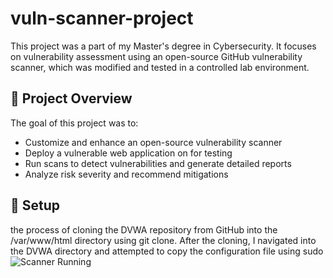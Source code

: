 # vuln-scanner-project
This project was a part of my Master's degree in Cybersecurity. It focuses on vulnerability assessment using an open-source GitHub vulnerability scanner, which was modified and tested in a controlled lab environment.

## 🔧 Project Overview

The goal of this project was to:
- Customize and enhance an open-source vulnerability scanner
- Deploy a vulnerable web application on for testing
- Run scans to detect vulnerabilities and generate detailed reports
- Analyze risk severity and recommend mitigations

## 📸 Setup
the process of cloning the DVWA repository from GitHub into the /var/www/html directory using git clone. After the cloning, I navigated into the DVWA directory and attempted to copy the configuration file using sudo
![Scanner Running](images/DVWA%2011.jpg)


